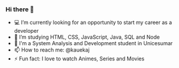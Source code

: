 ### Hi there 👋


- 💻 I’m currently looking for an opportunity to start my career as a developer
- 📕 I’m studying HTML, CSS, JavaScript, Java, SQL and Node
- 🏫 I'm a System Analysis and Development student in Unicesumar
- 📫 How to reach me: @kauekaj
- ⚡ Fun fact: I love to watch Animes, Series and Movies

